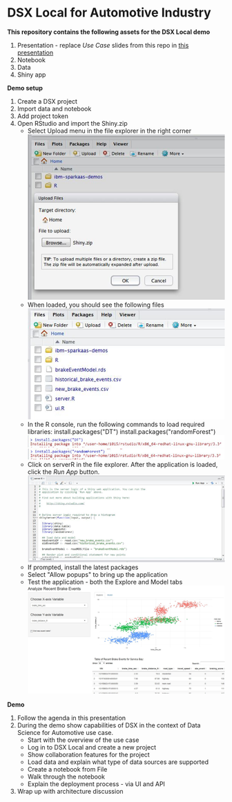 # DSX Local for Automotive Industry

**This repository contains the following assets for the DSX Local demo**
1. Presentation - replace *Use Case* slides from this repo in [this presentation](https://github.com/elenalowery/DSXLocal_TelcoChurn/tree/master/Presentation)
2. Notebook
3. Data
4. Shiny app

**Demo setup**
1. Create a DSX project
2. Import data and notebook
3. Add project token
4. Open RStudio and import the Shiny.zip
   * Select Upload menu in the file explorer in the right corner <br>
   ![ImportShiny](images/ImportShiny.JPG?raw=true)
   * When loaded, you should see the following files <br>
   ![LoadedShiny](images/LoadedShiny.JPG?raw=true)
   * In the R console, run the following commands to load required libraries: 
    install.packages("DT")
    install.packages("randomForest") <br>
    ![InstallDT](images/InstallDT.JPG?raw=true)
    ![InstallRandomForest](images/InstallRandomForest.JPG?raw=true)
   * Click on serverR in the file explorer. After the application is loaded, click the *Run App* button. <br>
   ![ServerR_loaded](images/ServerR_loaded.JPG?raw=true)
   * If prompted, install the latest packages 
   * Select "Allow popups" to bring up the application
   * Test the application - both the Explore and Model tabs <br>
   ![App](images/App.JPG?raw=true)
   
**Demo**
1. Follow the agenda in this presentation
2. During the demo show capabilities of DSX in the context of Data Science for Automotive use case. 
   * Start with the overview of the use case
   * Log in to DSX Local and create a new project
   * Show collaboration features for the project
   * Load data and explain what type of data sources are supported
   * Create a notebook from File
   * Walk through the notebook
   * Explain the deployment process - via UI and API
3. Wrap up with architecture discussion 
